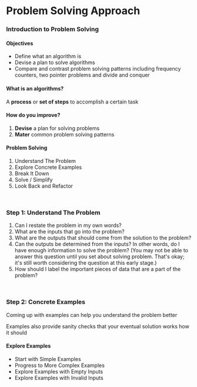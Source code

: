 # Problem Solving Approach

### Introduction to Problem Solving

#### Objectives

- Define what an algorithm is
- Devise a plan to solve algorithms
- Compare and contrast problem solving patterns including frequency counters, two pointer problems and divide and conquer

#### What is an algorithms?

A **process** or **set of steps** to accomplish a certain task

#### How do you improve?

1. **Devise** a plan for solving problems
2. **Mater** common problem solving patterns

#### Problem Solving

1. Understand The Problem
2. Explore Concrete Examples
3. Break It Down
4. Solve / Simplify
5. Look Back and Refactor

<br>

### Step 1: Understand The Problem

1. Can I restate the problem in my own words?
2. What are the inputs that go into the problem?
3. What are the outputs that should come from the solution to the problem?
4. Can the outputs be determined from the inputs? In other words, do I have enough information to solve the problem? (You may not be able to answer this question until you set about solving problem. That's okay; it's still worth considering the question at this early stage.)
5.  How should I label the important pieces of data that are a part of the problem?

<br>

### Step 2: Concrete Examples

Coming up with examples can help you understand the problem better

Examples also provide sanity checks that your eventual solution works how it should

#### Explore Examples

- Start with Simple Examples
- Progress to More Complex Examples
- Explore Examples with Empty Inputs
- Explore Examples with Invalid Inputs